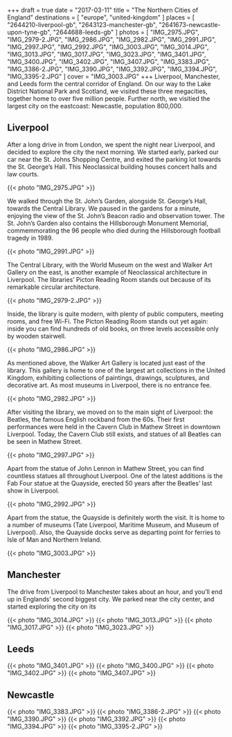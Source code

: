 +++
draft   = true
date    = "2017-03-11"
title   = "The Northern Cities of England"
destinations = [ "europe", "united-kingdom" ]
places = [
  "2644210-liverpool-gb", "2643123-manchester-gb",
  "2641673-newcastle-upon-tyne-gb", "2644688-leeds-gb"
]
photos = [
  "IMG_2975.JPG", "IMG_2979-2.JPG", "IMG_2986.JPG", "IMG_2982.JPG", "IMG_2991.JPG",
  "IMG_2997.JPG", "IMG_2992.JPG", "IMG_3003.JPG", "IMG_3014.JPG", "IMG_3013.JPG",
  "IMG_3017.JPG", "IMG_3023.JPG", "IMG_3401.JPG", "IMG_3400.JPG", "IMG_3402.JPG",
  "IMG_3407.JPG", "IMG_3383.JPG", "IMG_3386-2.JPG", "IMG_3390.JPG", "IMG_3392.JPG",
  "IMG_3394.JPG", "IMG_3395-2.JPG"
]
cover = "IMG_3003.JPG"
+++
Liverpool, Manchester, and Leeds form the central corridor of England. On our way to the Lake District National Park and Scotland, we visited these three megacities, together home to over five million people. Further north, we visitied the largest city on the eastcoast: Newcastle, population 800,000.
<!--more-->

## Liverpool
After a long drive in from London, we spent the night near Liverpool, and decided to explore the city the next morning. We started early, parked our car near the St. Johns Shopping Centre, and exited the parking lot towards the St. George’s Hall. This Neoclassical building houses concert halls and law courts.

{{< photo "IMG_2975.JPG" >}}

We walked through the St. John’s Garden, alongside St. George’s Hall, towards the Central Library. We paused in the gardens for a minute, enjoying the view of the St. John’s Beacon radio and observation tower. The St. John’s Garden also contains the Hillsborough Monument Memorial, commemmorating the 96 people who died during the Hillsborough football tragedy in 1989.

{{< photo "IMG_2991.JPG" >}}

The Central Library, with the World Museum on the west and Walker Art Gallery on the east, is another example of Neoclassical architecture in Liverpool. The libraries’ Picton Reading Room stands out because of its remarkable circular architecture.

{{< photo "IMG_2979-2.JPG" >}}

Inside, the library is quite modern, with plenty of public computers, meeting rooms, and free Wi-Fi. The Picton Reading Room stands out yet again: inside you can find hundreds of old books, on three levels accessible only by wooden stairwell.

{{< photo "IMG_2986.JPG" >}}

As mentioned above, the Walker Art Gallery is located just east of the library. This gallery is home to one of the largest art collections in the United Kingdom, exhibiting collections of paintings, drawings, sculptures, and decorative art. As most museums in Liverpool, there is no entrance fee.

{{< photo "IMG_2982.JPG" >}}

After visiting the library, we moved on to the main sight of Liverpool: the Beatles, the famous English rockband from the 60s. Their first performances were held in the Cavern Club in Mathew Street in downtown Liverpool. Today, the Cavern Club still exists, and statues of all Beatles can be seen in Mathew Street.

{{< photo "IMG_2997.JPG" >}}

Apart from the statue of John Lennon in Mathew Street, you can find countless statues all throughout Liverpool. One of the latest additions is the Fab Four statue at the Quayside, erected 50 years after the Beatles’ last show in Liverpool.

{{< photo "IMG_2992.JPG" >}}

Apart from the statue, the Quayside is definitely worth the visit. It is home to a number of museums (Tate Liverpool, Maritime Museum, and Museum of Liverpool). Also, the Quayside docks serve as departing point for ferries to Isle of Man and Northern Ireland.

{{< photo "IMG_3003.JPG" >}}

## Manchester
The drive from Liverpool to Manchester takes about an hour, and you’ll end up in Englands’ second biggest city. We parked near the city center, and started exploring the city on its

{{< photo "IMG_3014.JPG" >}}
{{< photo "IMG_3013.JPG" >}}
{{< photo "IMG_3017.JPG" >}}
{{< photo "IMG_3023.JPG" >}}

## Leeds
{{< photo "IMG_3401.JPG" >}}
{{< photo "IMG_3400.JPG" >}}
{{< photo "IMG_3402.JPG" >}}
{{< photo "IMG_3407.JPG" >}}

## Newcastle
{{< photo "IMG_3383.JPG" >}}
{{< photo "IMG_3386-2.JPG" >}}
{{< photo "IMG_3390.JPG" >}}
{{< photo "IMG_3392.JPG" >}}
{{< photo "IMG_3394.JPG" >}}
{{< photo "IMG_3395-2.JPG" >}}
